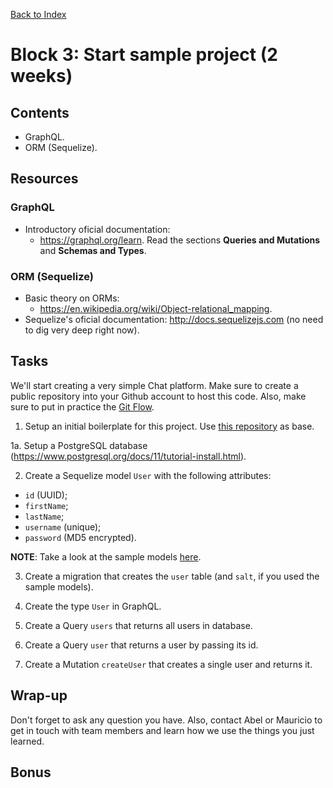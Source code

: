[Back to Index](../../README.md)

# Block 3: Start sample project (2 weeks)

## Contents

- GraphQL.
- ORM (Sequelize).

## Resources

### GraphQL

- Introductory oficial documentation:
  - https://graphql.org/learn. Read the sections **Queries and Mutations** and **Schemas and Types**.

### ORM (Sequelize)

- Basic theory on ORMs:
  - https://en.wikipedia.org/wiki/Object-relational_mapping.
- Sequelize's oficial documentation: http://docs.sequelizejs.com (no need to dig very deep right now).

## Tasks

We'll start creating a very simple Chat platform. Make sure to create a public repository into your Github account to host this code. Also, make sure to put in practice the [Git Flow](https://datasift.github.io/gitflow/IntroducingGitFlow.html).

1. Setup an initial boilerplate for this project. Use [this repository](https://github.com/abelosorio/graphql-boilerplate) as base.

1a. Setup a PostgreSQL database (https://www.postgresql.org/docs/11/tutorial-install.html).

2. Create a Sequelize model `User` with the following attributes:
  - `id` (UUID);
  - `firstName`;
  - `lastName`;
  - `username` (unique);
  - `password` (MD5 encrypted).
  
**NOTE**: Take a look at the sample models [here](sample-models).

3. Create a migration that creates the `user` table (and `salt`, if you used the sample models).

4. Create the type `User` in GraphQL.

5. Create a Query `users` that returns all users in database.

6. Create a Query `user` that returns a user by passing its id.

7. Create a Mutation `createUser` that creates a single user and returns it.

## Wrap-up

Don't forget to ask any question you have. Also, contact Abel or Mauricio to get in touch with team members and learn how we use the things you just learned.

## Bonus
